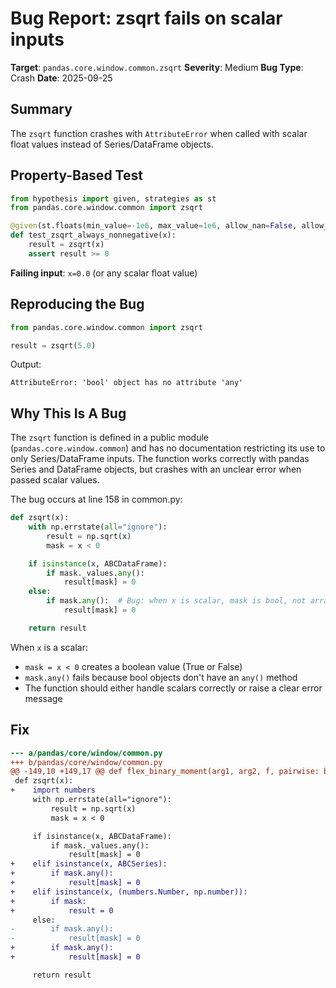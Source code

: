 # Bug Report: zsqrt fails on scalar inputs

**Target**: `pandas.core.window.common.zsqrt`
**Severity**: Medium
**Bug Type**: Crash
**Date**: 2025-09-25

## Summary

The `zsqrt` function crashes with `AttributeError` when called with scalar float values instead of Series/DataFrame objects.

## Property-Based Test

```python
from hypothesis import given, strategies as st
from pandas.core.window.common import zsqrt

@given(st.floats(min_value=-1e6, max_value=1e6, allow_nan=False, allow_infinity=False))
def test_zsqrt_always_nonnegative(x):
    result = zsqrt(x)
    assert result >= 0
```

**Failing input**: `x=0.0` (or any scalar float value)

## Reproducing the Bug

```python
from pandas.core.window.common import zsqrt

result = zsqrt(5.0)
```

Output:
```
AttributeError: 'bool' object has no attribute 'any'
```

## Why This Is A Bug

The `zsqrt` function is defined in a public module (`pandas.core.window.common`) and has no documentation restricting its use to only Series/DataFrame inputs. The function works correctly with pandas Series and DataFrame objects, but crashes with an unclear error when passed scalar values.

The bug occurs at line 158 in common.py:
```python
def zsqrt(x):
    with np.errstate(all="ignore"):
        result = np.sqrt(x)
        mask = x < 0

    if isinstance(x, ABCDataFrame):
        if mask._values.any():
            result[mask] = 0
    else:
        if mask.any():  # Bug: when x is scalar, mask is bool, not array
            result[mask] = 0

    return result
```

When `x` is a scalar:
- `mask = x < 0` creates a boolean value (True or False)
- `mask.any()` fails because bool objects don't have an `any()` method
- The function should either handle scalars correctly or raise a clear error message

## Fix

```diff
--- a/pandas/core/window/common.py
+++ b/pandas/core/window/common.py
@@ -149,10 +149,17 @@ def flex_binary_moment(arg1, arg2, f, pairwise: bool = False):
 def zsqrt(x):
+    import numbers
     with np.errstate(all="ignore"):
         result = np.sqrt(x)
         mask = x < 0

     if isinstance(x, ABCDataFrame):
         if mask._values.any():
             result[mask] = 0
+    elif isinstance(x, ABCSeries):
+        if mask.any():
+            result[mask] = 0
+    elif isinstance(x, (numbers.Number, np.number)):
+        if mask:
+            result = 0
     else:
-        if mask.any():
-            result[mask] = 0
+        if mask.any():
+            result[mask] = 0

     return result
```